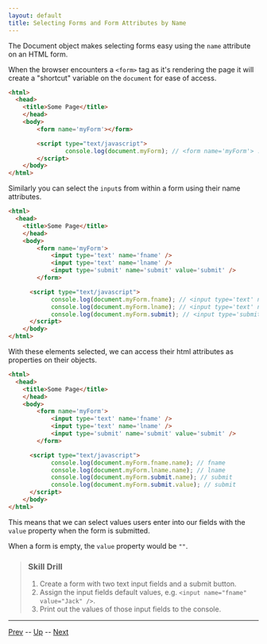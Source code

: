 ```yaml
---
layout: default
title: Selecting Forms and Form Attributes by Name
---
```

The Document object makes selecting forms easy using the `name` attribute on an HTML form.

When the browser encounters a `<form>` tag as it's rendering the page it will create a "shortcut" variable on the `document` for ease of access.

```html
<html>
  <head>
    <title>Some Page</title>
    </head>
    <body>
    	<form name='myForm'></form>

        <script type="text/javascript">
			    console.log(document.myForm); // <form name='myForm'> ... </form>
        </script>
    </body>
</html>
```

Similarly you can select the `input`s from within a form using their name attributes.

```html
<html>
  <head>
    <title>Some Page</title>
    </head>
    <body>
    	<form name='myForm'>
    		<input type='text' name='fname' />
    		<input type='text' name='lname' />
    		<input type='submit' name='submit' value='submit' />
    	</form>

      <script type="text/javascript">
		    console.log(document.myForm.fname); // <input type='text' name='fname' />
		    console.log(document.myForm.lname); // <input type='text' name='lname' />
		    console.log(document.myForm.submit); // <input type='submit' name='submit' value='submit' />
      </script>
    </body>
</html>
```

With these elements selected, we can access their html attributes as properties on their objects.

```html
<html>
  <head>
    <title>Some Page</title>
    </head>
    <body>
    	<form name='myForm'>
    		<input type='text' name='fname' />
    		<input type='text' name='lname' />
    		<input type='submit' name='submit' value='submit' />
    	</form>

      <script type="text/javascript">
  			console.log(document.myForm.fname.name); // fname
  			console.log(document.myForm.lname.name); // lname
  			console.log(document.myForm.submit.name); // submit
  			console.log(document.myForm.submit.value); // submit
      </script>
    </body>
</html>
```

This means that we can select values users enter into our fields with the `value` property when the form is submitted.

When a form is empty, the `value` property would be `""`.

> ### Skill Drill
> 1. Create a form with two text input fields and a submit button.
> 1. Assign the input fields default values, e.g. `<input name="fname" value="Jack" />`.
> 1. Print out the values of those input fields to the console.

<hr>

[Prev](README.md) -- [Up](README.md) -- [Next](formsAndEventListeners.md)


